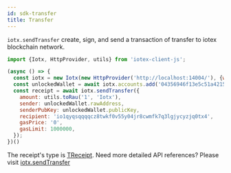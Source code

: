```yaml
---
id: sdk-transfer
title: Transfer
---
```


`iotx.sendTransfer` create, sign, and send a transaction of transfer to iotex blockchain network.

```js
import {Iotx, HttpProvider, utils} from 'iotex-client-js';

(async () => {
  const iotx = new Iotx(new HttpProvider('http://localhost:14004/'), {walletProvider: new HttpProvider('http://localhost:4004/api/wallet-core/')});
  const unlockedWallet = await iotx.accounts.add('04356946f13e5c51a42158fdd29f6ee81e1c59af9f267cde16d5852ef5b32146d18e2f00');
  const receipt = await iotx.sendTransfer({
    amount: utils.toRau('1', 'Iotx'),
    sender: unlockedWallet.rawAddress,
    senderPubKey: unlockedWallet.publicKey,
    recipient: 'io1qyqsqqqqcz8twkf0v55y04jr8cwmfk7q3lgjycyzjq0tx4',
    gasPrice: '0',
    gasLimit: 1000000,
  });
})()
```

The receipt's type is [TReceipt](https://docs.iotex.io/docs/iotex-client-js#treceipt). Need more detailed API references? Please visit [iotx.sendTransfer](/docs/iotex-client-js#sendtransfer)
